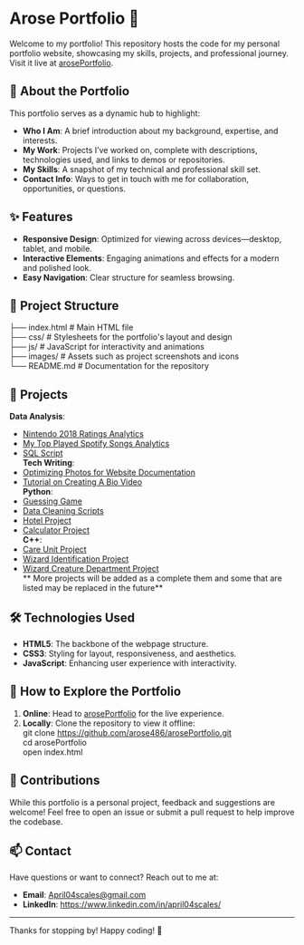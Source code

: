 # Arose Portfolio 🌟  
Welcome to my portfolio! This repository hosts the code for my personal portfolio website, showcasing my skills, projects, and professional journey. Visit it live at [arosePortfolio](https://arose486.github.io/arosePortfolio/).  

## 🚀 About the Portfolio  
This portfolio serves as a dynamic hub to highlight:  
- **Who I Am**: A brief introduction about my background, expertise, and interests.  
- **My Work**: Projects I’ve worked on, complete with descriptions, technologies used, and links to demos or repositories.  
- **My Skills**: A snapshot of my technical and professional skill set.  
- **Contact Info**: Ways to get in touch with me for collaboration, opportunities, or questions.  

## ✨ Features  
- **Responsive Design**: Optimized for viewing across devices—desktop, tablet, and mobile.  
- **Interactive Elements**: Engaging animations and effects for a modern and polished look.  
- **Easy Navigation**: Clear structure for seamless browsing.  

## 📂 Project Structure  
├── index.html        # Main HTML file  
├── css/              # Stylesheets for the portfolio's layout and design  
├── js/               # JavaScript for interactivity and animations  
├── images/           # Assets such as project screenshots and icons  
└── README.md         # Documentation for the repository  

## 📂 Projects
**Data Analysis**:     
   - [Nintendo 2018 Ratings Analytics](https://github.com/arose486/Nintendo-2018-Ratings-Analytics)  
   - [My Top Played Spotify Songs Analytics](https://github.com/arose486/My-Top-Played-Spotify-Songs-Analytics)  
   - [SQL Script](https://arose486.github.io/arosePortfolio/assets/annricebooksscript.pdf)  
**Tech Writing**:
   - [Optimizing Photos for Website Documentation](https://arose486.github.io/arosePortfolio/assets/OptimizingPhotosforyourWebsiteArticle.pdf)  
   - [Tutorial on Creating A Bio Video](https://arose486.github.io/arosePortfolio/assets/BioVideoTutorial.pdf)  
**Python**:
   - [Guessing Game](https://arose486.github.io/arosePortfolio/assets/guessinggame.py.pdf)  
   - [Data Cleaning Scripts](https://github.com/arose486/Data-Cleaning-Scripts)   
   - [Hotel Project](https://github.com/arose486/Hotel-Project)  
   - [Calculator Project](https://arose486.github.io/arosePortfolio/assets/calculator.py.pdf)  
**C++**:
   - [Care Unit Project](https://arose486.github.io/arosePortfolio/assets/careunit.cpp)  
   - [Wizard Identification Project](https://github.com/arose486/Wizard-Identification-Project)  
   - [Wizard Creature Department Project](https://github.com/arose486/Wizard-Creature-Department-Project)  
** More projects will be added as a complete them and some that are listed may be replaced in the future**

## 🛠️ Technologies Used  
- **HTML5**: The backbone of the webpage structure.  
- **CSS3**: Styling for layout, responsiveness, and aesthetics.  
- **JavaScript**: Enhancing user experience with interactivity.  

## 🌟 How to Explore the Portfolio  
1. **Online**: Head to [arosePortfolio](https://arose486.github.io/arosePortfolio/) for the live experience.  
2. **Locally**: Clone the repository to view it offline:  
git clone https://github.com/arose486/arosePortfolio.git  
cd arosePortfolio  
open index.html  

## 🤝 Contributions  
While this portfolio is a personal project, feedback and suggestions are welcome! Feel free to open an issue or submit a pull request to help improve the codebase.  

## 📫 Contact  
Have questions or want to connect? Reach out to me at:  
- **Email**: April04scales@gmail.com  
- **LinkedIn**: https://www.linkedin.com/in/april04scales/
---

Thanks for stopping by! Happy coding! 🚀  


<!---
arose486/arose486 is a ✨ special ✨ repository because its `README.md` (this file) appears on your GitHub profile.
You can click the Preview link to take a look at your changes.
--->
